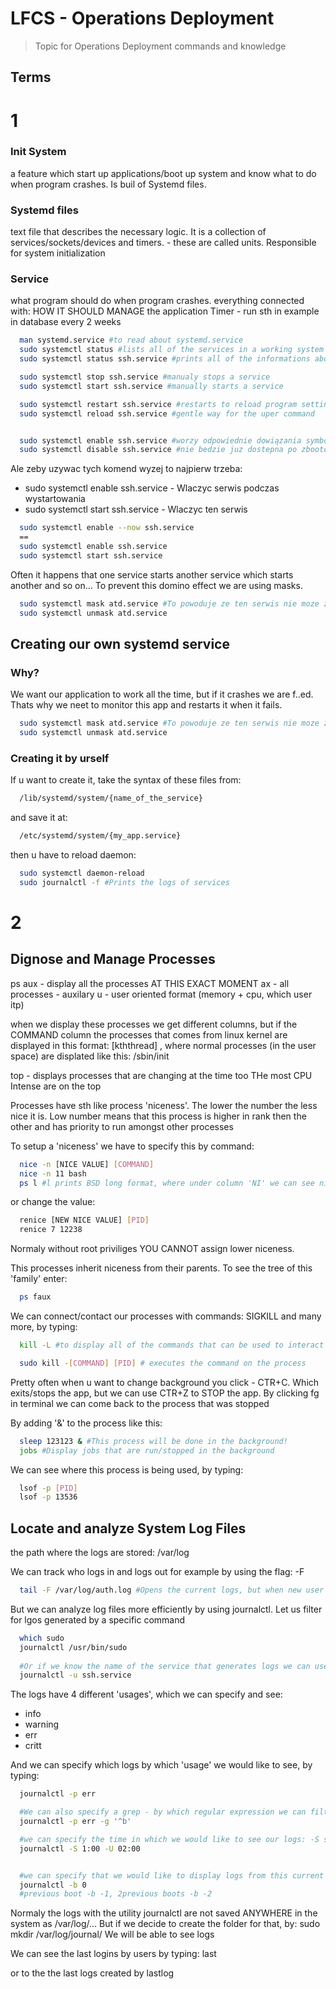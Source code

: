 # LFCS - Operations Deployment

> Topic for Operations Deployment commands and knowledge

## Terms

# 1


### Init System 
a feature which start up applications/boot up system and know what to do when program crashes. Is buil of Systemd files.
### Systemd files 
text file that describes the necessary logic. It is a collection of services/sockets/devices and timers. - these are called units. Responsible for system initialization
### Service
what program should do when program crashes. everything connected with: HOW IT SHOULD MANAGE the application
Timer - run sth in example in database every 2 weeks
```bash
  man systemd.service #to read about systemd.service
  sudo systemctl status #lists all of the services in a working system
  sudo systemctl status ssh.service #prints all of the informations about this exact service

  sudo systemctl stop ssh.service #manualy stops a service
  sudo systemctl start ssh.service #manually starts a service

  sudo systemctl restart ssh.service #restarts to reload program settings - might cause problems for the users currenttly using this service
  sudo systemctl reload ssh.service #gentle way for the uper command


  sudo systemctl enable ssh.service #worzy odpowiednie dowiązania symboliczne w systemie, które informują system, że usługa SSH powinna być uruchamiana automatycznie podczas bootowania.
  sudo systemctl disable ssh.service #nie bedzie juz dostepna po zbootowaniu
```

Ale zeby uzywac tych komend wyzej to najpierw trzeba:
- sudo systemctl enable ssh.service - Wlaczyc serwis podczas wystartowania
- sudo systemctl start ssh.service - Wlaczyc ten serwis


```bash
  sudo systemctl enable --now ssh.service
  ==
  sudo systemctl enable ssh.service
  sudo systemctl start ssh.service 
```

Often it happens that one service starts another service which starts another and so on...
To prevent this domino effect we are using masks.
```bash
  sudo systemctl mask atd.service #To powoduje ze ten serwis nie moze zostac started/enabled
  sudo systemctl unmask atd.service
```

## Creating our own systemd service

### Why?
We want our application to work all the time, but if it crashes we are f..ed. Thats why we neet to monitor this app and restarts it when it fails.

```bash
  sudo systemctl mask atd.service #To powoduje ze ten serwis nie moze zostac started/enabled
  sudo systemctl unmask atd.service
```

### Creating it by urself
If u want to create it, take the syntax of these files from:
```bash
  /lib/systemd/system/{name_of_the_service}
```
and save it at:
```bash
  /etc/systemd/system/{my_app.service}
```

then u have to reload daemon:
```bash
  sudo systemctl daemon-reload
  sudo journalctl -f #Prints the logs of services
```


# 2

## Dignose and Manage Processes

ps aux - display all the processes AT THIS EXACT MOMENT
ax - all processes - auxilary
u - user oriented format (memory + cpu, which user itp)


when we display these processes we get different columns, but if the COMMAND column the processes that comes from linux kernel are displayed in this format: [kththread]
, where normal processes (in the user space) are displated like this: /sbin/init


top - displays processes that are changing at the time too
THe most CPU Intense are on the top


Processes have sth like process 'niceness'. The lower the number the less nice it is.
Low number means that this process is higher in rank then the other and has priority to run amongst other processes

To setup a 'niceness' we have to specify this by command:
```bash
  nice -n [NICE VALUE] [COMMAND]
  nice -n 11 bash
  ps l #l prints BSD long format, where under column 'NI' we can see niceness of the process
```
or change the value:

```bash
  renice [NEW NICE VALUE] [PID]
  renice 7 12238
```

Normaly without root priviliges YOU CANNOT assign lower niceness.


This processes inherit niceness from their parents. To see the tree of this 'family' enter:

```bash
  ps faux
```




We can connect/contact our processes with commands: SIGKILL and many more, by typing:
```bash
  kill -L #to display all of the commands that can be used to interact with processes

  sudo kill -[COMMAND] [PID] # executes the command on the process
```


Pretty often when u want to change background you click - CTR+C. Which exits/stops the app, but we can use CTR+Z to STOP the app.
By clicking fg in terminal we can come back to the process that was stopped

By adding '&' to the process like this:

```bash
  sleep 123123 & #This process will be done in the background!
  jobs #Display jobs that are run/stopped in the background
```


We can see where this process is being used, by typing:

```bash
  lsof -p [PID]
  lsof -p 13536
```


## Locate and analyze System Log Files

the path where the logs are stored: /var/log


We can track who logs in and logs out for example by using the flag: -F
```bash
  tail -F /var/log/auth.log #Opens the current logs, but when new user logs it automatically shows it too
```

But we can analyze log files more efficiently by using journalctl. Let us filter for lgos generated by a specific command

```bash
  which sudo
  journalctl /usr/bin/sudo
  
  #Or if we know the name of the service that generates logs we can use:
  journalctl -u ssh.service
```

The logs have 4 different 'usages', which we can specify and see:
- info
- warning
- err
- critt

And we can specify which logs by which 'usage' we would like to see, by typing:
```bash
  journalctl -p err

  #We can also specify a grep - by which regular expression we can filter even more the output
  journalctl -p err -g '^b'

  #we can specify the time in which we would like to see our logs: -S since -U until
  journalctl -S 1:00 -U 02:00


  #we can specify that we would like to display logs from this current boot
  journalctl -b 0
  #previous boot -b -1, 2previous boots -b -2
```
Normaly the logs with the utility journalctl are not saved ANYWHERE in the system as /var/log/...
But if we decide to create the folder for that, by: sudo mkdir /var/log/journal/
We will be able to see logs


We can see the last logins by users by typing:
last

or to the the last logs created by
lastlog


